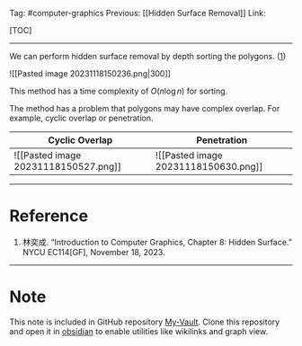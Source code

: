 Tag: #computer-graphics 
Previous: [[Hidden Surface Removal]]
Link: 

[TOC]

---

We can perform hidden surface removal by depth sorting the polygons. (<u>1</u>)

![[Pasted image 20231118150236.png|300]]

This method has a time complexity of $O(n\log n)$ for sorting.

The method has a problem that polygons may have complex overlap. For example, cyclic overlap or penetration.

| Cyclic Overlap                       | Penetration                          | 
| ------------------------------------ | ------------------------------------ |
| ![[Pasted image 20231118150527.png]] | ![[Pasted image 20231118150630.png]] |

---

# Reference

1. 林奕成. “Introduction to Computer Graphics, Chapter 8: Hidden Surface.” NYCU EC114[GF], November 18, 2023.

---

# Note

This note is included in GitHub repository [My-Vault](https://github.com/LittleD3092/My-Vault.git). Clone this repository and open it in [obsidian](https://obsidian.md/) to enable utilities like wikilinks and graph view.